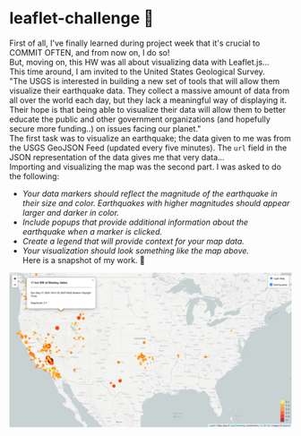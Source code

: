 # leaflet-challenge 🍃
First of all, I've finally learned during project week that it's crucial to COMMIT OFTEN, and from now on, I do so!  
But, moving on, this HW was all about visualizing data with Leaflet.js...  
This time around, I am invited to the United States Geological Survey.  
"The USGS is interested in building a new set of tools that will allow them visualize their earthquake data. They collect a massive amount of data from all over the world each day, but they lack a meaningful way of displaying it. Their hope is that being able to visualize their data will allow them to better educate the public and other government organizations (and hopefully secure more funding..) on issues facing our planet."  
The first task was to visualize an earthquake; the data given to me was from the USGS GeoJSON Feed (updated every five minutes). The `url` field in the JSON representation of the data gives me that very data...  
Importing and visualizing the map was the second part. I was asked to do the following:  
- *Your data markers should reflect the magnitude of the earthquake in their size and color. Earthquakes with higher magnitudes should appear larger and darker in color.*  
- *Include popups that provide additional information about the earthquake when a marker is clicked.*  
- *Create a legend that will provide context for your map data.*  
- *Your visualization should look something like the map above.*  
Here is a snapshot of my work. 🙂  


![picture](Snapshot.jpg)
